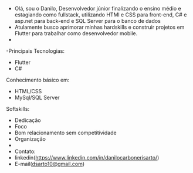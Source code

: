 - Olá, sou o Danilo, Desenvolvedor júnior finalizando o ensino médio e estagiando como fullstack, utilizando HTMl e CSS para front-end, C# e asp.net para back-end e SQL Server para o banco de dados
- Atulamente busco aprimorar minhas hardskills e construir projetos em Flutter para trabalhar como desenvolvedor mobile.
-
-Principais Tecnologias:
- Flutter
- C#

Conhecimento básico em:
- HTML/CSS
- MySql/SQL Server

Softskills:
- Dedicação
- Foco
- Bom relacionamento sem competitividade
- Organização
- 
- Contato:
- linkedin(https://www.linkedin.com/in/danilocarbonerisarto/)
- E-mail(dsarto10@gmail.com)
